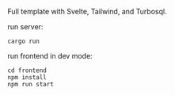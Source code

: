 Full template with Svelte, Tailwind, and Turbosql.

run server:

```
cargo run
```

run frontend in dev mode:

```
cd frontend
npm install
npm run start
```
